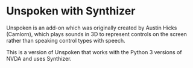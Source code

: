 # Unspoken with Synthizer
Unspoken is an add-on which was originally created by Austin Hicks (Camlorn), which plays sounds in 3D to represent controls on the screen rather than speaking control types with speech.

This is a version of Unspoken that works with the Python 3 versions of NVDA and uses Synthizer.